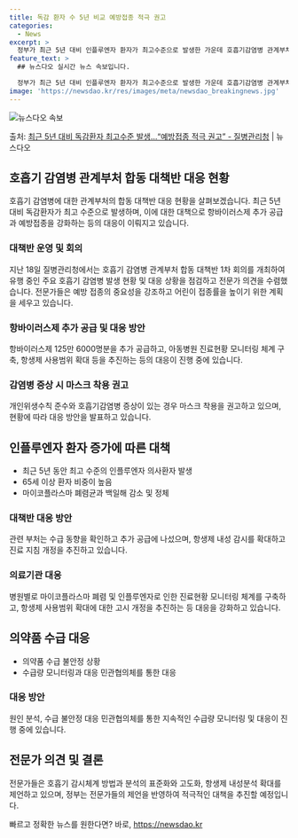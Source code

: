 ```yaml
---
title: 독감 환자 수 5년 비교 예방접종 적극 권고
categories:
  - News
excerpt: >
  정부가 최근 5년 대비 인플루엔자 환자가 최고수준으로 발생한 가운데 호흡기감염병 관계부처 합동 대책반 운영을…
feature_text: >
  ## 뉴스다오 실시간 뉴스 속보입니다.

  정부가 최근 5년 대비 인플루엔자 환자가 최고수준으로 발생한 가운데 호흡기감염병 관계부처 합동 대책반 운영을…
image: 'https://newsdao.kr/res/images/meta/newsdao_breakingnews.jpg'
---
```


![뉴스다오 속보](https://newsdao.kr/res/images/meta/newsdao_breakingnews.jpg)

<p>출처: <a href="https://newsdao.kr/2831" rel="dofollow">최근 5년 대비 독감환자 최고수준 발생…“예방접종 적극 권고”   - 질병관리청</a> | 뉴스다오</p>

<h2 data-ke-size="size26">호흡기 감염병 관계부처 합동 대책반 대응 현황</h2>
<p data-ke-size="size16">호흡기 감염병에 대한 관계부처의 합동 대책반 대응 현황을 살펴보겠습니다. 최근 5년 대비 독감환자가 최고 수준으로 발생하며, 이에 대한 대책으로 항바이러스제 추가 공급과 예방접종을 강화하는 등의 대응이 이뤄지고 있습니다.</p>

<h3><b>대책반 운영 및 회의</b></h3>
<p data-ke-size="size16">지난 18일 질병관리청에서는 호흡기 감염병 관계부처 합동 대책반 1차 회의를 개최하여 유행 중인 주요 호흡기 감염병 발생 현황 및 대응 상황을 점검하고 전문가 의견을 수렴했습니다. 전문가들은 예방 접종의 중요성을 강조하고 어린이 접종률을 높이기 위한 계획을 세우고 있습니다.</p>

<h3><b>항바이러스제 추가 공급 및 대응 방안</b></h3>
<p data-ke-size="size16">항바이러스제 125만 6000명분을 추가 공급하고, 아동병원 진료현황 모니터링 체계 구축, 항생제 사용범위 확대 등을 추진하는 등의 대응이 진행 중에 있습니다.</p>

<h3><b>감염병 증상 시 마스크 착용 권고</b></h3>
<p data-ke-size="size16">개인위생수칙 준수와 호흡기감염병 증상이 있는 경우 마스크 착용을 권고하고 있으며, 현황에 따라 대응 방안을 발표하고 있습니다.</p>

<h2 data-ke-size="size26">인플루엔자 환자 증가에 따른 대책</h2>
<ul>
    <li>최근 5년 동안 최고 수준의 인플루엔자 의사환자 발생</li>
    <li>65세 이상 환자 비중이 높음</li>
    <li>마이코플라스마 폐렴균과 백일해 감소 및 정체</li>
</ul>

<h3><b>대책반 대응 방안</b></h3>
<p data-ke-size="size16">관련 부처는 수급 동향을 확인하고 추가 공급에 나섰으며, 항생제 내성 감시를 확대하고 진료 지침 개정을 추진하고 있습니다.</p>

<h3><b>의료기관 대응</b></h3>
<p data-ke-size="size16">병원별로 마이코플라스마 폐렴 및 인플루엔자로 인한 진료현황 모니터링 체계를 구축하고, 항생제 사용범위 확대에 대한 고시 개정을 추진하는 등 대응을 강화하고 있습니다.</p>

<h2 data-ke-size="size26">의약품 수급 대응</h2>
<ul>
    <li>의약품 수급 불안정 상황</li>
    <li>수급량 모니터링과 대응 민관협의체를 통한 대응</li>
</ul>

<h3><b>대응 방안</b></h3>
<p data-ke-size="size16">원인 분석, 수급 불안정 대응 민관협의체를 통한 지속적인 수급량 모니터링 및 대응이 진행 중에 있습니다.</p>

<h2 data-ke-size="size26">전문가 의견 및 결론</h2>
<p data-ke-size="size16">전문가들은 호흡기 감시체계 방법과 분석의 표준화와 고도화, 항생제 내성분석 확대를 제언하고 있으며, 정부는 전문가들의 제언을 반영하여 적극적인 대책을 추진할 예정입니다.</p> 

빠르고 정확한 뉴스를 원한다면? 바로, <a href="https://newsdao.kr" rel="dofollow">https://newsdao.kr</a>


    
